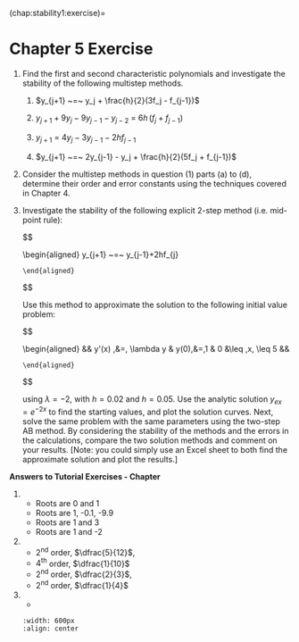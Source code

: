 (chap:stability1:exercise)=
# Chapter 5 Exercise

1.  Find the first and second characteristic polynomials and investigate
    the stability of the following multistep methods.

    1.  $y_{j+1} ~=~ y_j + \frac{h}{2}(3f_j - f_{j-1})$

    2.  $y_{j+1} + 9y_j - 9y_{j-1} - y_{j-2} ~=~ 6h\,(f_j + f_{j-1})$

    3.  $y_{j+1} ~=~ 4y_j - 3y_{j-1} - 2hf_{j-1}$

    4.  $y_{j+1} ~=~ 2y_{j-1} - y_j + \frac{h}{2}(5f_j + f_{j-1})$

2.  Consider the multistep methods in question (1) parts (a) to (d),
    determine their order and error constants using the techniques
    covered in Chapter 4.

3.  Investigate the stability of the following explicit 2-step method
    (i.e. mid-point rule): 

    $$

    \begin{aligned}
                y_{j+1} ~=~ y_{j-1}+2hf_{j}
            
        \end{aligned}

    $$

     Use this method to approximate the solution to the
    following initial value problem: 

    $$

    \begin{aligned}
                && y'(x) \,&=\, \lambda y & y(0)\,&=\,1 & 0 &\leq \,x\, \leq 5 &&
            
        \end{aligned}

    $$

    using $\lambda = -2$, with $h = 0.02$ and
    $h = 0.05$. Use the analytic solution $y_{ex} = e^{-2x}$ to find the
    starting values, and plot the solution curves. Next, solve the same
    problem with the same parameters using the two-step AB method. By
    considering the stability of the methods and the errors in the
    calculations, compare the two solution methods and comment on your
    results. \[Note: you could simply use an Excel sheet to both find
    the approximate solution and plot the results.\]

**Answers to Tutorial Exercises - Chapter** 

1.  
    - Roots are 0 and 1
    - Roots are 1, -0.1, -9.9
    - Roots are 1 and 3
    - Roots are 1 and -2

2.  
    - $2^\text{nd}$ order, $\dfrac{5}{12}$, 
    - $4^\text{th}$ order, $\dfrac{1}{10}$
    - $2^\text{nd}$ order, $\dfrac{2}{3}$, 
    - $2^\text{nd}$ order, $\dfrac{1}{4}$

3.  
    -
    ```{image}  /images/fig-chap05-c4ans3.svg    
    :width: 600px
    :align: center
    ```

